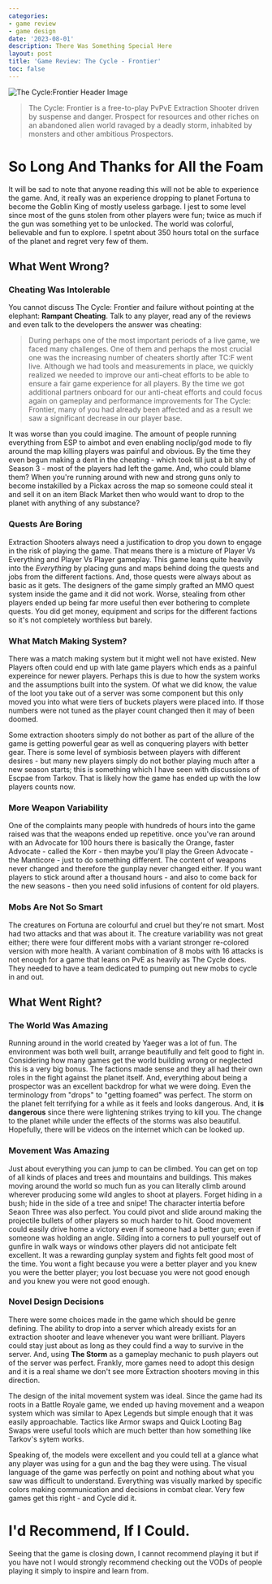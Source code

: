 ```yaml
---
categories:
- game review
- game design
date: '2023-08-01'
description: There Was Something Special Here
layout: post
title: 'Game Review: The Cycle - Frontier'
toc: false
---
```


![The Cycle:Frontier Header Image](https://cdn.cloudflare.steamstatic.com/steam/apps/868270/header.jpg?t=1687936053) <br />

> The Cycle: Frontier is a free-to-play PvPvE Extraction Shooter driven by suspense and danger. Prospect for resources and other riches on an abandoned alien world ravaged by a deadly storm, inhabited by monsters and other ambitious Prospectors.

# So Long And Thanks for All the Foam
It will be sad to note that anyone reading this will not be able to experience the game. And, it really was an experience dropping to planet Fortuna to become the Goblin King of mostly useless garbage. I jest to some level since most of the guns stolen from other players were fun; twice as much if the gun was something yet to be unlocked. The world was colorful, believable and fun to explore. I spetnt about 350 hours total on the surface of the planet and regret very few of them.


## What Went Wrong?

### Cheating Was Intolerable
You cannot discuss The Cycle: Frontier and failure without pointing at the elephant: **Rampant Cheating**. Talk to any player, read any of the reviews and even talk to the developers the answer was cheating:

> During perhaps one of the most important periods of a live game, we faced many challenges. One of them and perhaps the most crucial one was the increasing number of cheaters shortly after TC:F went live. Although we had tools and measurements in place, we quickly realized we needed to improve our anti-cheat efforts to be able to ensure a fair game experience for all players. By the time we got additional partners onboard for our anti-cheat efforts and could focus again on gameplay and performance improvements for The Cycle: Frontier, many of you had already been affected and as a result we saw a significant decrease in our player base.

It was worse than you could imagine. The amount of people running everything from ESP to aimbot and even enabling noclip/god mode to fly around the map killing players was painful and obvious. By the time they even begun making a dent in the cheating - which took till just a bit shy of Season 3 - most of the players had left the game. And, who could blame them? When you're running around with new and strong guns only to become instakilled by a Pickax across the map so someone could steal it and sell it on an item Black Market then who would want to drop to the planet with anything of any substance?

### Quests Are Boring
Extraction Shooters always need a justification to drop you down to engage in the risk of playing the game. That means there is a mixture of Player Vs Everything and Player Vs Player gameplay. This game leans quite heavily into the *Everything* by placing guns and maps behind doing the quests and jobs from the different factions. And, those quests were always about as basic as it gets. The designers of the game simply grafted an MMO quest system inside the game and it did not work. Worse, stealing from other players ended up being far more useful then ever bothering to complete quests. You did get money, equipment and scrips for the different factions so it's not completely worthless but barely.

### What Match Making System?
There was a match making system but it might well not have existed. New Players often could end up with late game players which ends as a painful expereince for newer players. Perhaps this is due to how the system works and the assumptions built into the system. Of what we did know, the value of the loot you take out of a server was some component but this only moved you into what were tiers of buckets players were placed into. If those numbers were not tuned as the player count changed then it may of been doomed.

Some extraction shooters simply do not bother as part of the allure of the game is getting powerful gear as well as conquering players with better gear. There is some level of symbiosis between players with different desires - but many new players simply do not bother playing much after a new season starts; this is something which I have seen with discussions of Escpae from Tarkov.
That is likely how the game has ended up with the low players counts now.

### More Weapon Variability
One of the complaints many people with hundreds of hours into the game raised was that the weapons ended up repetitive. once you've ran around with an Advocate for 100 hours there is basically the Orange, faster Advocate - called the Korr - then maybe you'll play the Green Advocate - the Manticore - just to do something different. The content of weapons never changed and therefore the gunplay never changed either. If you want players to stick around after a thousand hours - and also to come back for the new seasons - then you need solid infusions of content for old players.

### Mobs Are Not So Smart
The creatures on Fortuna are colourful and cruel but they're not smart. Most had two attacks and that was about it. The creature variability was not great either; there were four different mobs with a variant stronger re-colored version with more health. A variant combination of 8 mobs with 16 attacks is not enough for a game that leans on PvE as heavily as The Cycle does. They needed to have a team dedicated to pumping out new mobs to cycle in and out.


## What Went Right?

### The World Was Amazing
Running around in the world created by Yaeger was a lot of fun. The environment was both well built, arrange beautifully and felt good to fight in. Considering how many games get the world building wrong or neglected this is a very big bonus. The factions made sense and they all had their own roles in the fight against the planet itself. And, everything about being a prospector was an excellent backdrop for what we were doing. Even the terminology from "drops" to "getting foamed" was perfect. The storm on the planet felt terrifying for a while as it feels and looks dangerous. And, it **is dangerous** since there were lightening strikes trying to kill you. The change to the planet while under the effects of the storms was also beautiful. Hopefully, there will be videos on the internet which can be looked up.

### Movement Was Amazing
Just about everything you can jump to can be climbed. You can get on top of all kinds of places and trees and mountains and buildings. This makes moving around the world so much fun as you can literally climb around wherever producing some wild angles to shoot at players. Forget hiding in a bush; hide in the side of a tree and snipe! The character intertia before Seaon Three was also perfect. You could pivot and slide around making the projectile bullets of other players so much harder to hit. Good movement could easily drive home a victory even if someone had a better gun; even if someone was holding an angle. Silding into a corners to pull yourself out of gunfire in walk ways or windows other players did not anticipate felt excellent. It was a rewarding gunplay system and fights felt good most of the time. You wont a fight because you were a better player and you knew you were the better player; you lost becuase you were not good enough and you knew you were not good enough.

### Novel Design Decisions
There were some choices made in the game which should be genre defining. The ability to drop into a server which already exists for an extraction shooter and leave whenever you want were brilliant. Players could stay just about as long as they could find a way to survive in the server. And, using **The Storm** as a gameplay mechanic to push players out of the server was perfect. Frankly, more games need to adopt this design and it is a real shame we don't see more Extraction shooters moving in this direction.

The design of the inital movement system was ideal. Since the game had its roots in a Battle Royale game, we ended up having movement and a weapon system which was similar to Apex Legends but simple enough that it was easily approachable. Tactics like Armor swaps and Quick Looting Bag Swaps were useful tools which are much better than how something like Tarkov's sytem works.

Speaking of, the models were excellent and you could tell at a glance what any player was using for a gun and the bag they were using. The visual language of the game was perfectly on point and nothing about what you saw was difficult to understand. Everything was visually marked by specific colors making communication and decisions in combat clear. Very few games get this right - and Cycle did it.

# I'd Recommend, If I Could.
Seeing that the game is closing down, I cannot recommend playing it but if you have not I would strongly recommend checking out the VODs of people playing it simply to inspire and learn from.